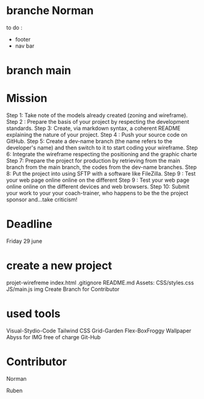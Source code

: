 
# branche Norman

to do :
- footer
- nav bar

# branch main

# Mission

Step 1: Take note of the models already created (zoning and wireframe).
Step 2 : Prepare the basis of your project by respecting the development standards.
Step 3: Create, via markdown syntax, a coherent README explaining the nature of your project.
Step 4 : Push your source code on GitHub.
Step 5: Create a dev-name branch (the name refers to the developer's name) and then switch to it to start coding your wireframe.
Step 6: Integrate the wireframe respecting the positioning and the graphic charte
Step 7: Prepare the project for production by retrieving from the main branch from the main branch, the codes from the dev-name branches.
Step 8: Put the project into using SFTP with a software like FileZilla.
Step 9 : Test your web page online online on the different
Step 9 : Test your web page online online on the different devices and web browsers.
Step 10: Submit your work to your your coach-trainer, who happens to be the the project sponsor and...take criticism!

# Deadline

Friday 29 june

# create a new project

projet-wirefreme
index.html
.gitignore
README.md
Assets:
CSS/styles.css
JS/main.js
img
Create Branch for Contributor

# used tools

Visual-Stydio-Code
Tailwind CSS
Grid-Garden
Flex-BoxFroggy
Wallpaper Abyss for IMG free of charge
Git-Hub

# Contributor

Norman

Ruben

